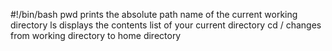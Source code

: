 #!/bin/bash
pwd  prints the absolute path name of the current working directory
ls displays the contents list of your current directory
cd / changes from working directory to home directory
